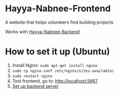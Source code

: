 Hayya-Nabnee-Frontend
=====================

A website that helps volunteers find building projects

Works with [Hayya-Nabnee-Backend](https://github.com/Arubaruba/Hayya-Nabnee-Backend)

How to set it up (Ubuntu)
=========================

1. Install Nginx: ```sudo apt-get install nginx```
2. ```sudo cp nginx.conf /etc/nginx/sites-available/```
3. ```sudo restart nginx```
4. Test frontend, go to: [http://localhost:5667](http://localhost:5667)
5. [Set up backend server](https://github.com/Arubaruba/Hayya-Nabnee-Backend)
